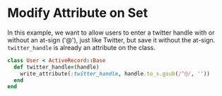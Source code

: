 # Modify Attribute on Set

In this example, we want to allow users to enter a twitter handle with or without an at-sign ('@'), just like Twitter, but save it without the at-sign. `twitter_handle` is already an attribute on the class.

```ruby
class User < ActiveRecord::Base
  def twitter_handle=(handle)
    write_attribute(:twitter_handle, handle.to_s.gsub(/^@/, ''))
  end
end
```
